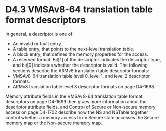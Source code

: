 # D4.3 VMSAv8-64 translation table format descriptors

In general, a descriptor is one of:
* An invalid or fault entry.
* A table entry, that points to the next-level translation table.
* A block entry, that defines the memory properties for the access.
* A reserved format.
Bit[1] of the descriptor indicates the descriptor type, and bit[0] indicates whether the descriptor is valid.
The following sections describe the ARMv8 translation table descriptor formats:
* VMSAv8-64 translation table level 0, level 1, and level 2 descriptor formats.
* ARMv8 translation table level 3 descriptor formats on page D4-1698.

Memory attribute fields in the VMSAv8-64 translation table format descriptors on page D4-1699 then gives more information about the descriptor attribute fields, and Control of Secure or Non-secure memory access on page D4-1702 describe how the NS and NSTable together control whether a memory access from Secure state accesses the Secure memory map or the Non-secure memory map.